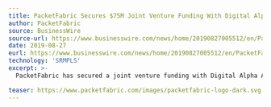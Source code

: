 ```yaml
---
title: PacketFabric Secures $75M Joint Venture Funding With Digital Alpha Advisors Supporting Connectivity Advances for Next-Generation Networking Platforms
author: PacketFabric
source: BusinessWire
source-url: https://www.businesswire.com/news/home/20190827005512/en/PacketFabric-Secures-75M-Joint-Venture-Funding-Digital
date: 2019-08-27
eurl: https://www.businesswire.com/news/home/20190827005512/en/PacketFabric-Secures-75M-Joint-Venture-Funding-Digital
technology: 'SRMPLS'
excerpt: >-
  PacketFabric has secured a joint venture funding with Digital Alpha Advisors to advance the development of innovate network connection technologies that meet the needs of enterprises deploying next generation networks. As part of this investment, the network will evolve towards a more flexible and scalable Segment Routing (SR-MPLS) architecture. 

teaser: https://www.packetfabric.com/images/packetfabric-logo-dark.svg
---
```

